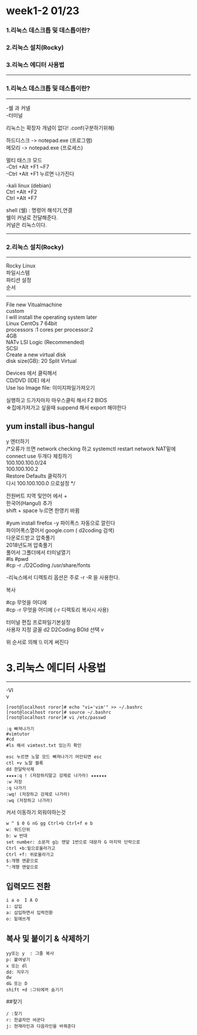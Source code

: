 # week1-2 01/23   
### 1.리눅스 데스크톱 및 데스톱이란?   
### 2.리눅스 설치(Rocky)   
### 3.리눅스 에디터 사용법   
----------------------   

### 1.리눅스 데스크톱 및 데스톱이란?   

----------------------   
 -쉘 과 커넬   
 -터미널   
   

리눅스는 확장자 개념이 없다! .conf(구분하기위해)   
   
하드디스크 -> notepad.exe (프로그램)   
메모리    -> notepad.exe (프로세스)   
   
   
멀티 태스크 모드   
-Ctrl +Alt +F1 ~F7   
-Ctrl +Alt +F1 누르면 나가진다   
   
   
-kali linux (debian)   
 Ctrl +Alt +F2   
 Ctrl +Alt +F7   
   
   
shell (쉘) : 명령어 해석기,연결   
쉘이 커널로 전달해준다.   
커널은 리눅스이다.   

----------------------   

### 2.리눅스 설치(Rocky)   
   
----------------------
 Rocky Linux   
 파일시스템   
 파티션 설정   
 순서
 
-----------------------   
File new Vitualmachine   
custom   
I will install the operating system later   
Linux CentOs 7 64bit   
processors :1 cores per processor:2   
4GB   
NATv
LSI Logic (Recommended)   
SCSI   
Create a new virtual disk   
disk size(GB):  20  Split Virtual   
   
Devices 에서 클릭해서    
CD/DVD (IDE) 에서   
Use Iso Image file: 이미지파일가져오기   
   
실행하고 드가자마자 마우스클릭 해서 F2 BIOS   
☆집에가져가고 싶을때 suppend 해서 export 해야한다   
   
yum install ibus-hangul 
-----------------------   
   
y 엔터하기   
/*오류가 뜨면 network checking 하고 systemctl restart network  NAT밑에 connect use 두개다 체킹하기   
100.100.100.0/24   
100.100.100.2   
Restore Defaults 클릭하기    
다시 100.100.100.0 으로설정 */   
   
전원버트 지역 및언어 에서 +   
한국어(Hangul) 추가   
shift + space 누르면 한영키 바뀜   
   
   
#yum install firefox -y 파이폭스 자동으로 깔린다   
파이어폭스열어서 google.com ( d2coding 검색)   
다운로드받고 압축풀기   
2018년도꺼 압축풀기   
풀어서 그폴더에서 터미널열기   
#ls #pwd    
#cp -r ./D2Coding /usr/share/fonts   
   
-리눅스에서 디렉토리 옵션은 주로 -r -R 을 사용한다.   
   
   


복사

#cp 무엇을 어디에   
#cp -r 무엇을 어디에 (-r 디렉토리 복사시 사용)   
   

터미널 편집 프로파일기본설정   
사용자 지정 글꼴 d2 D2Coding BOld 선택 v
   
위 순서로 의해 \\\\ 이게 써진다    
   
   
# 3.리눅스 에디터 사용법
-----------------------
 -VI   
v
```
[root@localhost roror]# echo "vi='vim'" >> ~/.bashrc   
[root@localhost roror]# source ~/.bashrc   
[root@localhost roror]# vi /etc/passwd   
   ```
   ```
:q 빠져나가기   
#vimtutor   
#cd   
#ls 해서 vimtest.txt 있는지 확인   
 
esc 누르면 노말 모드 빠져나가기 머안되면 esc   
ctl +v 노말 블록   
dd 한달락삭제   
★★★★:q ! (저장하지말고 강제로 나가라) ★★★★★★   
:w 저장   
:q 나가기   
:wq! (저장하고 강제로 나가라)   
:wq (저장하고 나가라)   
 ```  
커서 이동하기 외워야하는것   
```
w ^ $ 0 G nG gg Ctrl+b Ctrl+f e b   
w: 워드단위   
b: w 반대   
set number: 소문자 g는 맨앞 1번으로 대문자 G 마지막 단락으로   
Ctrl +b:밑으로올라가고   
Ctrl +f: 위로올라가고   
$:개행 맨끝으로   
^:개행 맨앞으로   
   ```

## 입력모드 전환   
``` 
i a o  I A O    
i: 삽입   
a: 삽입하면서 입력전환   
o: 밑에쓰게   
```
## 복사 및 붙이기 & 삭제하기   
```  
yy또는 y  : 그줄 복사   
p: 붙여넣기   
x 또는 dl   
dd: 지우기   
dw   
d& 또는 D   
shift +d :그뒤에꺼 숨기기   
```
##찾기   
```
/ :찾기   
r: 한글자만 바꾼다   
j: 현재라인과 다음라인을 바꿔준다   
```
